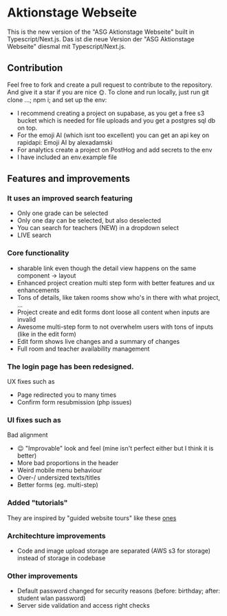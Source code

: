 # Aktionstage Webseite

This is the new version of the "ASG Aktionstage Webseite" built in Typescript/Next.js.
Das ist die neue Version der "ASG Aktionstage Webseite" diesmal mit Typescript/Next.js.

## Contribution

Feel free to fork and create a pull request to contribute to the repository.
And give it a star if you are nice 🌞.
To clone and run locally, just run git clone ...; npm i; and set up the env:

- I recommend creating a project on supabase, as you get a free s3 bucket which is needed for file uploads and you get a postgres sql db on top.
- For the emoji AI (which isnt too excellent) you can get an api key on rapidapi: Emoji AI by alexadamski
- For analytics create a project on PostHog and add secrets to the env
- I have included an env.example file

## Features and improvements

### It uses an improved search featuring

- Only one grade can be selected
- Only one day can be selected, but also deselected
- You can search for teachers (NEW) in a dropdown select
- LIVE search

### Core functionality

- sharable link even though the detail view happens on the same component -> layout
- Enhanced project creation multi step form with better features and ux enhancements
- Tons of details, like taken rooms show who's in there with what project, ...
- Project create and edit forms dont loose all content when inputs are invalid
- Awesome multi-step form to not overwhelm users with tons of inputs (like in the edit form)
- Edit form shows live changes and a summary of changes
- Full room and teacher availability management

### The login page has been redesigned.

UX fixes such as

- Page redirected you to many times
- Confirm form resubmission (php issues)

### UI fixes such as

Bad alignment

- 😉 "Improvable" look and feel (mine isn't perfect either but I think it is better)
- More bad proportions in the header
- Weird mobile menu behaviour
- Over-/ undersized texts/titles
- Better forms (eg. multi-step)

### Added "tutorials"

They are inspired by "guided website tours" like these [ones](https://design.mindsphere.io/patterns/guided-tour.html)

### Architechture improvements

- Code and image upload storage are separated (AWS s3 for storage) instead of storage in codebase

### Other improvements

- Default password changed for security reasons (before: birthday; after: student wlan password)
- Server side validation and access right checks
